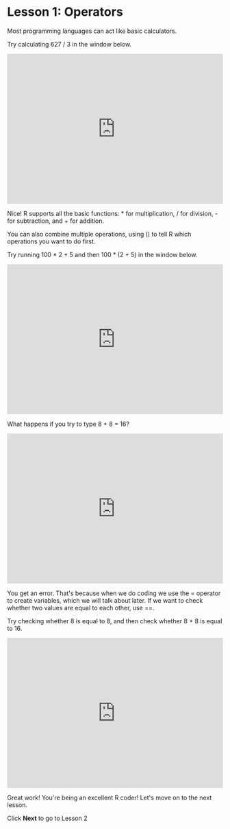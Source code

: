 # Lesson 1: Operators

Most programming languages can act like basic calculators.

Try calculating 627 / 3 in the window below.

<iframe data-type="datacamp" id="example-01" height="350" src="https://uclatall.github.io/mtucker-coding-study/data-camp/dc-operators-1.html" style="border: 0px #ffffff none;" width="100%"></iframe>

Nice! R supports all the basic functions: * for multiplication, / for division, - for subtraction, and + for addition.

You can also combine multiple operations, using () to tell R which operations you want to do first.

Try running 100 * 2 + 5  and then 100 * (2 + 5) in the window below.

<iframe data-type="datacamp" id="example-01" height="350" src="https://uclatall.github.io/mtucker-coding-study/data-camp/dc-operators-2.html" style="border: 0px #ffffff none;" width="100%"></iframe>

What happens if you try to type 8 + 8 = 16?

<iframe data-type="datacamp" id="example-01" height="350" src="https://uclatall.github.io/mtucker-coding-study/data-camp/dc-operators-3.html" style="border: 0px #ffffff none;" width="100%"></iframe>

You get an error. That's because when we do coding we use the  = operator to create variables, which we will talk about later. If we want to check whether two values are equal to each other, use ==.

Try checking whether 8 is equal to 8, and then check whether 8 + 8 is equal to 16.

<iframe data-type="datacamp" id="example-01" height="350" src="https://uclatall.github.io/mtucker-coding-study/data-camp/dc-operators-4.html" style="border: 0px #ffffff none;" width="100%"></iframe>

Great work! You're being an excellent R coder! Let's move on to the next lesson.

Click **Next** to go to Lesson 2
